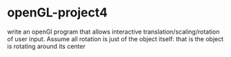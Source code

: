 # openGL-project4
write an openGl program that allows interactive translation/scaling/rotation of user input. Assume all rotation is just of the object itself: that is the object is rotating around its center

